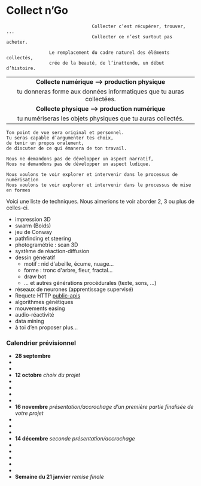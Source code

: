 # Collect n’Go

                                    Collecter c’est récupérer, trouver, ... 
                                    Collecter ce n’est surtout pas acheter.

                    Le remplacement du cadre naturel des éléments collectés, 
                    crée de la beauté, de l’inattendu, un début d’histoire.
|                                                                    | 
|:------------------------------------------------------------------:|
| **Collecte numérique —> production physique**                      |
|tu donneras forme aux données informatiques que tu auras collectées.|
| **Collecte physique —> production numérique**                      |
|tu numériseras les objets physiques que tu auras collectés.         |

```
Ton point de vue sera original et personnel.
Tu seras capable d’argumenter tes choix, 
de tenir un propos oralement, 
de discuter de ce qui émanera de ton travail.

Nous ne demandons pas de développer un aspect narratif, 
Nous ne demandons pas de développer un aspect ludique.

Nous voulons te voir explorer et intervenir dans le processus de numérisation 
Nous voulons te voir explorer et intervenir dans le processus de mise en formes
```

Voici une liste de techniques. 
Nous aimerions te voir aborder 2, 3 ou plus de celles-ci.

* impression 3D
* swarm (Boids)
* jeu de Conway
* pathfinding et steering
* photogramétrie : scan 3D
* système de réaction-diffusion
* dessin génératif 
  * motif : nid d'abeille, écume, nuage...
  * forme : tronc d'arbre, fleur, fractal...
  * draw bot
  * … et autres générations procédurales (texte, sons, …)
* réseaux de neurones (apprentissage supervisé)
* Requete HTTP [public-apis](https://github.com/toddmotto/public-apis)
* algorithmes génétiques
* mouvements easing
* audio-réactivité
* data mining
*   à toi d’en 
    proposer 
    plus...

### Calendrier prévisionnel

* **28 septembre**
* 
* 
* **12 octobre** _choix du projet_
* 
* 
* 
* 
* **16 novembre** _présentation/accrochage d’un première partie finalisée de votre projet_
* 
* 
* 
* **14 décembre** _seconde présentation/accrochage_
* 
* 
* 
* 
* 
* **Semaine du 21 janvier** _remise finale_

